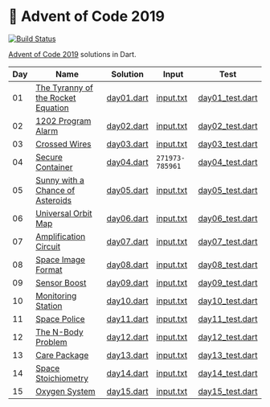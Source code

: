 # :christmas_tree: Advent of Code 2019

[![Build Status](https://travis-ci.com/janstol/adventofcode2019.svg?branch=master)](https://travis-ci.com/janstol/adventofcode2019)

[Advent of Code 2019](https://adventofcode.com/2019) solutions in Dart.

| Day | Name | Solution | Input | Test |
| --- | ---  | ---      | ---   | ---  |
| 01 | [The Tyranny of the Rocket Equation](https://adventofcode.com/2019/day/1) | [day01.dart](lib/day01/day01.dart) | [input.txt](lib/day01/input.txt) | [day01_test.dart](test/day01_test.dart) |
| 02 | [1202 Program Alarm](https://adventofcode.com/2019/day/2) | [day02.dart](lib/day02/day02.dart) | [input.txt](lib/day02/input.txt) | [day02_test.dart](test/day02_test.dart) |
| 03 | [Crossed Wires](https://adventofcode.com/2019/day/3) | [day03.dart](lib/day03/day03.dart) | [input.txt](lib/day03/input.txt) | [day03_test.dart](test/day03_test.dart) |
| 04 | [Secure Container](https://adventofcode.com/2019/day/4) | [day04.dart](lib/day04/day04.dart) | `271973-785961` | [day04_test.dart](test/day04_test.dart) |
| 05 | [Sunny with a Chance of Asteroids](https://adventofcode.com/2019/day/5)  | [day05.dart](lib/day05/day05.dart) | [input.txt](lib/day05/input.txt) | [day05_test.dart](test/day05_test.dart) |
| 06 | [Universal Orbit Map](https://adventofcode.com/2019/day/6) | [day06.dart](lib/day06/day06.dart) | [input.txt](lib/day06/input.txt) | [day06_test.dart](test/day06_test.dart) |
| 07 | [Amplification Circuit](https://adventofcode.com/2019/day/7) | [day07.dart](lib/day07/day07.dart) | [input.txt](lib/day07/input.txt) | [day07_test.dart](test/day07_test.dart) |
| 08 | [Space Image Format](https://adventofcode.com/2019/day/8) | [day08.dart](lib/day08/day08.dart) | [input.txt](lib/day08/input.txt) | [day08_test.dart](test/day08_test.dart) |
| 09 | [Sensor Boost](https://adventofcode.com/2019/day/9) | [day09.dart](lib/day09/day09.dart) | [input.txt](lib/day09/input.txt) | [day09_test.dart](test/day09_test.dart) |
| 10 | [Monitoring Station](https://adventofcode.com/2019/day/10) | [day10.dart](lib/day10/day10.dart) | [input.txt](lib/day10/input.txt) | [day10_test.dart](test/day10_test.dart) |
| 11 | [Space Police](https://adventofcode.com/2019/day/11) | [day11.dart](lib/day11/day11.dart) | [input.txt](lib/day11/input.txt) | [day11_test.dart](test/day11_test.dart) |
| 12 | [The N-Body Problem](https://adventofcode.com/2019/day/12) | [day12.dart](lib/day12/day12.dart) | [input.txt](lib/day12/input.txt) | [day12_test.dart](test/day12_test.dart) |
| 13 | [Care Package](https://adventofcode.com/2019/day/13) | [day13.dart](lib/day13/day13.dart) | [input.txt](lib/day13/input.txt) | [day13_test.dart](test/day13_test.dart) |
| 14 | [Space Stoichiometry](https://adventofcode.com/2019/day/14) | [day14.dart](lib/day14/day14.dart) | [input.txt](lib/day14/input.txt) | [day14_test.dart](test/day14_test.dart) |
| 15 | [Oxygen System](https://adventofcode.com/2019/day/15) | [day15.dart](lib/day15/day15.dart) | [input.txt](lib/day15/input.txt) | [day15_test.dart](test/day15_test.dart) |

